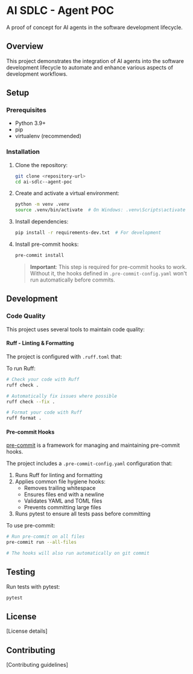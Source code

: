 # AI SDLC - Agent POC

A proof of concept for AI agents in the software development lifecycle.

## Overview

This project demonstrates the integration of AI agents into the software development lifecycle to automate and enhance various aspects of development workflows.

## Setup

### Prerequisites

- Python 3.9+
- pip
- virtualenv (recommended)

### Installation

1. Clone the repository:
   ```bash
   git clone <repository-url>
   cd ai-sdlc--agent-poc
   ```

2. Create and activate a virtual environment:
   ```bash
   python -m venv .venv
   source .venv/bin/activate  # On Windows: .venv\Scripts\activate
   ```

3. Install dependencies:
   ```bash
   pip install -r requirements-dev.txt  # For development
   ```

4. Install pre-commit hooks:
   ```bash
   pre-commit install
   ```
   > **Important**: This step is required for pre-commit hooks to work. Without it, the hooks defined in `.pre-commit-config.yaml` won't run automatically before commits.

## Development

### Code Quality

This project uses several tools to maintain code quality:

#### Ruff - Linting & Formatting

The project is configured with `.ruff.toml` that:

To run Ruff:

```bash
# Check your code with Ruff
ruff check .

# Automatically fix issues where possible
ruff check --fix .

# Format your code with Ruff
ruff format .
```

#### Pre-commit Hooks

[pre-commit](https://pre-commit.com/) is a framework for managing and maintaining pre-commit hooks.

The project includes a `.pre-commit-config.yaml` configuration that:

1. Runs Ruff for linting and formatting
2. Applies common file hygiene hooks:
   - Removes trailing whitespace
   - Ensures files end with a newline
   - Validates YAML and TOML files
   - Prevents committing large files
3. Runs pytest to ensure all tests pass before committing

To use pre-commit:

```bash
# Run pre-commit on all files
pre-commit run --all-files

# The hooks will also run automatically on git commit
```

## Testing

Run tests with pytest:

```bash
pytest
```

## License

[License details]

## Contributing

[Contributing guidelines]
